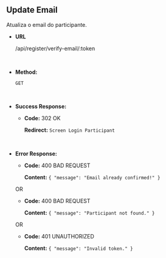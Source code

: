 ## **Update Email**

Atualiza o email do participante.

- **URL**

  /api/register/verify-email/:token

</br>

- **Method:**

  `GET`

</br>

- **Success Response:**

  - **Code:** 302 OK

    **Redirect:** `Screen Login Participant`

</br>

- **Error Response:**

  - **Code:** 400 BAD REQUEST

    **Content:** `{ "message": "Email already confirmed!" }`

  OR

  - **Code:** 400 BAD REQUEST

    **Content:** `{ "message": "Participant not found." }`

  OR

  - **Code:** 401 UNAUTHORIZED

    **Content:** `{ "message": "Invalid token." }`

